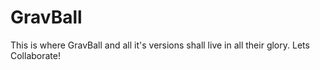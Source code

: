 # GravBall
This is where GravBall and all it's versions shall live in all their glory.  Lets Collaborate!
